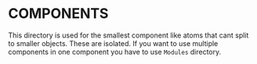 # COMPONENTS

This directory is used for the smallest component like atoms that cant split to smaller objects. These are isolated. If you want to use multiple components in one component you have to use `Modules` directory.
